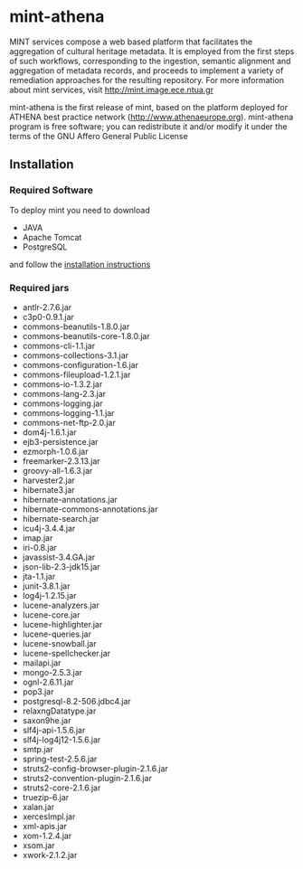 # mint-athena

MINT services compose a web based platform that facilitates the aggregation of cultural heritage metadata. It is employed from the first steps of such workflows, corresponding to the ingestion, semantic alignment and aggregation of metadata records, and proceeds to implement a variety of remediation approaches for the resulting repository. For more information about mint services, visit http://mint.image.ece.ntua.gr 

mint-athena is the first release of mint,  based on the platform deployed for ATHENA best practice network (http://www.athenaeurope.org). 
mint-athena program is free software; you can redistribute it and/or modify it under the terms of the GNU Affero General Public License  

## Installation

### Required Software
To deploy mint you need to download

* JAVA 
* Apache Tomcat
* PostgreSQL

and follow the [installation instructions](http://mint.image.ece.ntua.gr/redmine/projects/mint/wiki/Mint_Installation_instructions)

### Required jars

* antlr-2.7.6.jar
* c3p0-0.9.1.jar
* commons-beanutils-1.8.0.jar
* commons-beanutils-core-1.8.0.jar
* commons-cli-1.1.jar
* commons-collections-3.1.jar
* commons-configuration-1.6.jar
* commons-fileupload-1.2.1.jar
* commons-io-1.3.2.jar
* commons-lang-2.3.jar
* commons-logging.jar
* commons-logging-1.1.jar
* commons-net-ftp-2.0.jar
* dom4j-1.6.1.jar
* ejb3-persistence.jar
* ezmorph-1.0.6.jar
* freemarker-2.3.13.jar
* groovy-all-1.6.3.jar
* harvester2.jar
* hibernate3.jar
* hibernate-annotations.jar
* hibernate-commons-annotations.jar
* hibernate-search.jar
* icu4j-3.4.4.jar
* imap.jar
* iri-0.8.jar
* javassist-3.4.GA.jar
* json-lib-2.3-jdk15.jar
* jta-1.1.jar
* junit-3.8.1.jar
* log4j-1.2.15.jar
* lucene-analyzers.jar
* lucene-core.jar
* lucene-highlighter.jar
* lucene-queries.jar
* lucene-snowball.jar
* lucene-spellchecker.jar
* mailapi.jar
* mongo-2.5.3.jar
* ognl-2.6.11.jar
* pop3.jar 
* postgresql-8.2-506.jdbc4.jar
* relaxngDatatype.jar
* saxon9he.jar
* slf4j-api-1.5.6.jar
* slf4j-log4j12-1.5.6.jar
* smtp.jar
* spring-test-2.5.6.jar
* struts2-config-browser-plugin-2.1.6.jar
* struts2-convention-plugin-2.1.6.jar
* struts2-core-2.1.6.jar
* truezip-6.jar
* xalan.jar
* xercesImpl.jar
* xml-apis.jar
* xom-1.2.4.jar
* xsom.jar
* xwork-2.1.2.jar